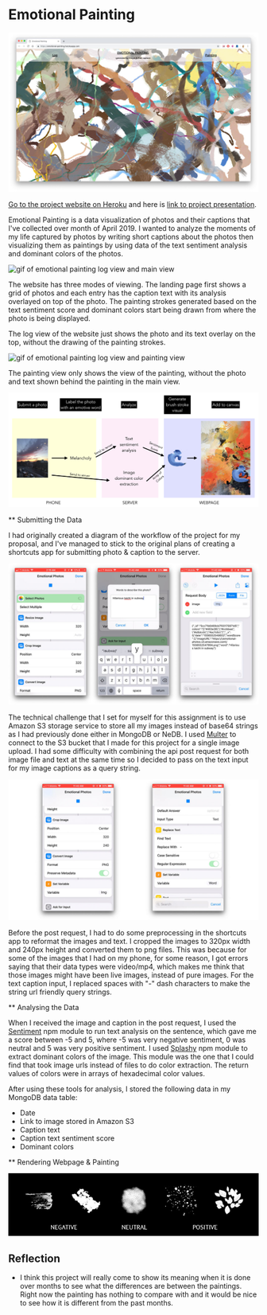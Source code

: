 # Emotional Painting

![screen capture of emotional painting](img/emotional-painting.jpg)

[Go to the project website on Heroku](https://emotional-painting.herokuapp.com/) and here is [link to project presentation](https://docs.google.com/presentation/d/1U6HEltr3MK0WNwCqH4WPZQlSYG0CY3DJxNG3z3djHhk/edit?usp=sharing).

Emotional Painting is a data visualization of photos and their captions that I've collected over month of April 2019. I wanted to analyze the moments of my life captured by photos by writing short captions about the photos then visualizing them as paintings by using data of the text sentiment analysis and dominant colors of the photos.

![gif of emotional painting log view and main view](img/emotional-painting-overlay.gif)

The website has three modes of viewing. The landing page first shows a grid of photos and each entry has the caption text with its analysis overlayed on top of the photo. The painting strokes generated based on the text sentiment score and dominant colors start being drawn from where the photo is being displayed.

The log view of the website just shows the photo and its text overlay on the top, without the drawing of the painting strokes.

![gif of emotional painting log view and painting view](img/emotional-painting-only.gif)

The painting view only shows the view of the painting, without the photo and text shown behind the painting in the main view.

![image of emotional painting workflow](img/workflow.jpeg)

** Submitting the Data

I had originally created a diagram of the workflow of the project for my proposal, and I've managed to stick to the original plans of creating a shortcuts app for submitting photo & caption to the server.

![image of shortcuts app view](img/shortcuts-view-updated.jpg)

The technical challenge that I set for myself for this assignment is to use Amazon S3 storage service to store all my images instead of base64 strings as I had previously done either in MongoDB or NeDB. I used [Multer](https://github.com/expressjs/multer) to connect to the S3 bucket that I made for this project for a single image upload. I had some difficulty with combining the api post request for both image file and text at the same time so I decided to pass on the text input for my image captions as a query string.

![image of shortcuts app functions](img/shortcuts-functions.jpg)

Before the post request, I had to do some preprocessing in the shortcuts app to reformat the images and text. I cropped the images to 320px width and 240px height and converted them to png files. This was because for some of the images that I had on my phone, for some reason, I got errors saying that their data types were video/mp4, which makes me think that those images might have been live images, instead of pure images. For the text caption input, I replaced spaces with "-" dash characters to make the string url friendly query strings.

** Analysing the Data

When I received the image and caption in the post request, I used the [Sentiment](https://www.npmjs.com/package/sentiment) npm module to run text analysis on the sentence, which gave me a score between -5 and 5, where -5 was very negative sentiment, 0 was neutral and 5 was very positive sentiment. I used [Splashy](https://www.npmjs.com/package/splashy) npm module to extract dominant colors of the image. This module was the one that I could find that took image urls instead of files to do color extraction. The return values of colors were in arrays of hexadecimal color values.

After using these tools for analysis, I stored the following data in my MongoDB data table:
* Date
* Link to image stored in Amazon S3
* Caption text
* Caption text sentiment score
* Dominant colors

** Rendering Webpage & Painting

![image of brush stroke legend](img/brush-legand.jpg)

## Reflection

* I think this project will really come to show its meaning when it is done over months to see what the differences are between the paintings. Right now the painting has nothing to compare with and it would be nice to see how it is different from the past months.
